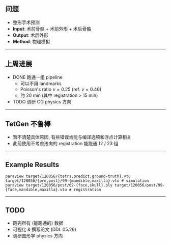 ## 问题

- 整形手术预测
- **Input**: 术前骨骼 + 术前外形 + 术后骨骼
- **Output**: 术后外形
- **Method**: 物理模拟

---

## 上周进展

- DONE 跑通一组 pipeline
  - 可以不用 landmarks
  - Poisson's ratio $\nu = 0.25$ (ref. $\nu = 0.46$)
  - 约 20 min (其中 registration > 15 min)
- TODO 调研 CG physics 方向

---

## TetGen 不鲁棒

- 暂不清楚具体原因, 有些错误肯能与编译选项和浮点计算相关
- 此前使用不考虑法向的 registration 能跑通 12 / 23 组

---

## Example Results

```shell
paraview target/120056/{tetra,predict,ground-truth}.vtu target/120056/{pre,post}/99-{mandible,maxilla}.vtu # simulation
paraview target/120056/post/02-{face,skull}.ply target/120056/post/99-{face,mandible,maxilla}.vtu # registration
```

---

## TODO

- 跑完所有 (能跑通的) 数据
- 可视化 \& 撰写论文 (DDL 05.26)
- 调研图形学 physics 方向
